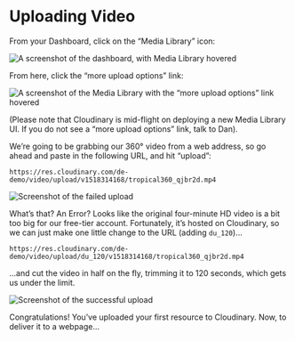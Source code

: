 # Uploading Video

From your Dashboard, click on the “Media Library” icon:

![A screenshot of the dashboard, with Media Library hovered](https://eric-cloudinary-res.cloudinary.com/image/upload/q_auto,f_auto,w_900/v1518532901/Screen_Shot_2018-02-13_at_06.39.22.png)

From here, click the “more upload options” link:

![A screenshot of the Media Library with the “more upload options” link hovered](http://eric-cloudinary-res.cloudinary.com/image/upload/q_auto,f_auto,w_900/v1518534576/Screen_Shot_2018-02-13_at_06.43.29_-_with_arrow.png)

(Please note that Cloudinary is mid-flight on deploying a new Media Library UI. If you do not see a “more upload options” link, talk to Dan). 

We’re going to be grabbing our 360° video from a web address, so go ahead and paste in the following URL, and hit “upload”:

    https://res.cloudinary.com/de-demo/video/upload/v1518314168/tropical360_qjbr2d.mp4

![Screenshot of the failed upload](https://eric-cloudinary-res.cloudinary.com/image/upload/v1518534280/Screen_Shot_2018-02-13_at_06.56.33_copy.png)

What’s that? An Error? Looks like the original  four-minute HD video is a bit too big for our free-tier account. Fortunately, it’s hosted on Cloudinary, so we can just make one little change to the URL (adding `du_120`)...

    https://res.cloudinary.com/de-demo/video/upload/du_120/v1518314168/tropical360_qjbr2d.mp4

...and cut the video in half on the fly, trimming it to 120 seconds, which gets us under the limit.

![Screenshot of the successful upload](http://eric-cloudinary-res.cloudinary.com/image/upload/q_auto,f_auto,w_900/v1518534280/Screen_Shot_2018-02-13_at_06.56.33.png)

Congratulations! You’ve uploaded your first resource to Cloudinary. Now, to deliver it to a webpage...

